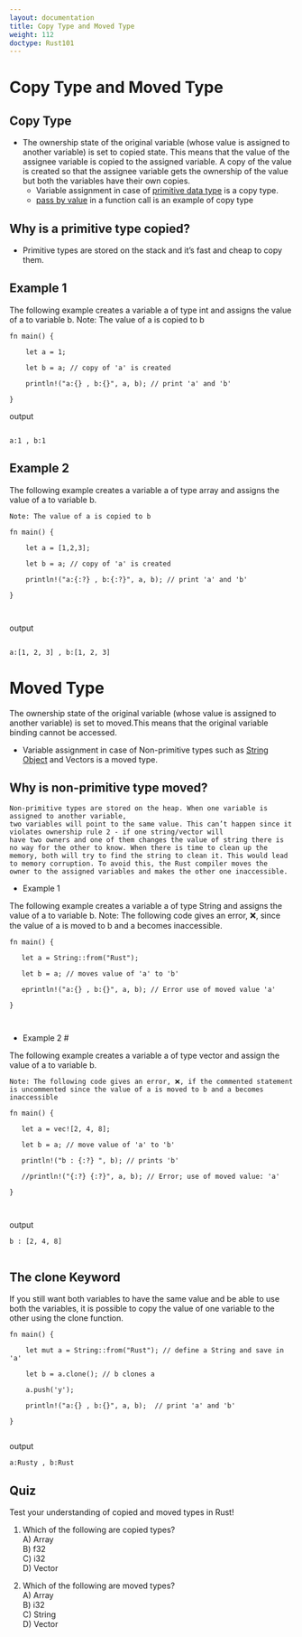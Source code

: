 ```yaml
---
layout: documentation
title: Copy Type and Moved Type
weight: 112
doctype: Rust101
---
```

 
# Copy Type and Moved Type

## Copy Type 

- The ownership state of the original variable (whose value is assigned to another variable) is set to copied state.
This means that the value of the assignee variable is copied to the assigned variable. 
A copy of the value is created so that the assignee variable gets the ownership of the value but both the variables have their own copies.
    - Variable assignment in case of [primitive data type](https://rustlabs.kubedaily.com/Beginners/Generics.html#primitive-types) is a copy type.
    - [pass by value](https://rustlabs.kubedaily.com/Beginners/Pass_by_Value.html) in a function call is an example of copy type
    
## Why is a primitive type copied?

   - Primitive types are stored on the stack and it’s fast and cheap to copy them.
    
## Example 1 
The following example creates a variable a of type int and assigns the value of a to variable b.
 Note: The value of a is copied to b


```
fn main() {

    let a = 1;

    let b = a; // copy of 'a' is created

    println!("a:{} , b:{}", a, b); // print 'a' and 'b'

}

```
output 

```

a:1 , b:1

```

## Example 2 

The following example creates a variable a of type array and assigns the value of a to variable b.

    Note: The value of a is copied to b
```
fn main() {

    let a = [1,2,3];

    let b = a; // copy of 'a' is created 

    println!("a:{:?} , b:{:?}", a, b); // print 'a' and 'b'

}



```

output 

```

a:[1, 2, 3] , b:[1, 2, 3]

```

# Moved Type 

The ownership state of the original variable (whose value is assigned to another variable) is set to moved.This means that the original variable binding cannot be accessed.
 - Variable assignment in case of Non-primitive types such as [String Object](https://rustlabs.kubedaily.com/Beginners/intro-to-strings.html#string-object-string) and Vectors is a moved type.
 
 
 ## Why is non-primitive type moved?

    Non-primitive types are stored on the heap. When one variable is assigned to another variable, 
    two variables will point to the same value. This can’t happen since it violates ownership rule 2 - if one string/vector will
    have two owners and one of them changes the value of string there is no way for the other to know. When there is time to clean up the 
    memory, both will try to find the string to clean it. This would lead to memory corruption. To avoid this, the Rust compiler moves the 
    owner to the assigned variables and makes the other one inaccessible.
    
-  Example 1 

The following example creates a variable a of type String and assigns the value of a to variable b.
 Note: The following code gives an error, ❌, since the value of a is moved to b and a becomes inaccessible.
 
 ```
 fn main() {

    let a = String::from("Rust");

    let b = a; // moves value of 'a' to 'b'

    eprintln!("a:{} , b:{}", a, b); // Error use of moved value 'a'

}
 
 
 
 ```
 
 - Example 2 #

The following example creates a variable a of type vector and assign the value of a to variable b.

    Note: The following code gives an error, ❌, if the commented statement is uncommented since the value of a is moved to b and a becomes inaccessible
    
 ```
 fn main() {

    let a = vec![2, 4, 8];

    let b = a; // move value of 'a' to 'b'

    println!("b : {:?} ", b); // prints 'b'

    //println!("{:?} {:?}", a, b); // Error; use of moved value: 'a'

}   
    
    
 ```
 
 output
 
 ```
 b : [2, 4, 8] 
 
 
 ```
 
## The clone Keyword 

If you still want both variables to have the same value and be able to use both the variables, 
it is possible to copy the value of one variable to the other using the clone function.


```
fn main() {

    let mut a = String::from("Rust"); // define a String and save in 'a'

    let b = a.clone(); // b clones a

    a.push('y');

    println!("a:{} , b:{}", a, b);  // print 'a' and 'b'

}


```
output 

```
a:Rusty , b:Rust

```

## Quiz 

Test your understanding of copied and moved types in Rust!

1. Which of the following are copied types? <br>
A) Array <br>
B) f32 <br>
C) i32 <br> 
D) Vector <br>

2. Which of the following are moved types? <br>
A) Array <br>
B) i32 <br>
C) String <br>
D) Vector <br>















